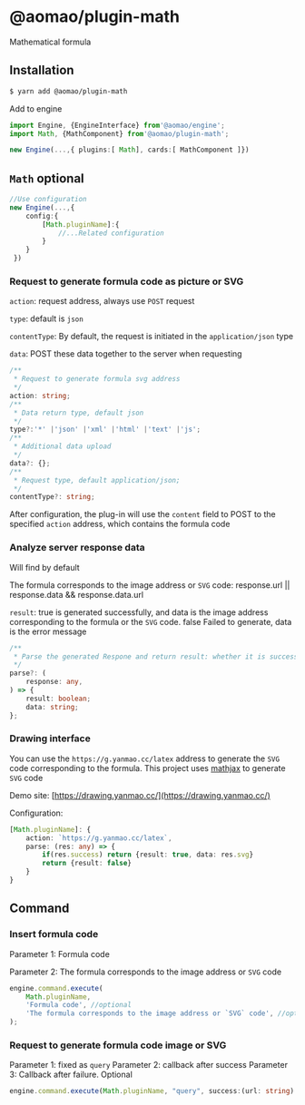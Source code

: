 # @aomao/plugin-math

Mathematical formula

## Installation

```bash
$ yarn add @aomao/plugin-math
```

Add to engine

```ts
import Engine, {EngineInterface} from'@aomao/engine';
import Math, {MathComponent} from'@aomao/plugin-math';

new Engine(...,{ plugins:[ Math], cards:[ MathComponent ]})
```

## `Math` optional

```ts
//Use configuration
new Engine(...,{
    config:{
        [Math.pluginName]:{
            //...Related configuration
        }
    }
 })
```

### Request to generate formula code as picture or SVG

`action`: request address, always use `POST` request

`type`: default is `json`

`contentType`: By default, the request is initiated in the `application/json` type

`data`: POST these data together to the server when requesting

```ts
/**
 * Request to generate formula svg address
 */
action: string;
/**
 * Data return type, default json
 */
type?:'*' |'json' |'xml' |'html' |'text' |'js';
/**
 * Additional data upload
 */
data?: {};
/**
 * Request type, default application/json;
 */
contentType?: string;
```

After configuration, the plug-in will use the `content` field to POST to the specified `action` address, which contains the formula code

### Analyze server response data

Will find by default

The formula corresponds to the image address or `SVG` code: response.url || response.data && response.data.url

`result`: true is generated successfully, and data is the image address corresponding to the formula or the `SVG` code. false Failed to generate, data is the error message

```ts
/**
 * Parse the generated Respone and return result: whether it is successful or not, data: success: the formula corresponds to the image address or `SVG` code, failure: error message
 */
parse?: (
    response: any,
) => {
    result: boolean;
    data: string;
};
```

### Drawing interface

You can use the `https://g.yanmao.cc/latex` address to generate the `SVG` code corresponding to the formula. This project uses [mathjax](https://www.mathjax.org/) to generate `SVG` code

Demo site: [https://drawing.yanmao.cc/](https://drawing.yanmao.cc/)

Configuration:

```ts
[Math.pluginName]: {
    action: `https://g.yanmao.cc/latex`,
    parse: (res: any) => {
        if(res.success) return {result: true, data: res.svg}
        return {result: false}
    }
}
```

## Command

### Insert formula code

Parameter 1: Formula code

Parameter 2: The formula corresponds to the image address or `SVG` code

```ts
engine.command.execute(
	Math.pluginName,
	'Formula code', //optional
	'The formula corresponds to the image address or `SVG` code', //optional
);
```

### Request to generate formula code image or SVG

Parameter 1: fixed as `query`
Parameter 2: callback after success
Parameter 3: Callback after failure. Optional

```ts
engine.command.execute(Math.pluginName, "query", success:(url: string) => void, failed: (message: string) => void);
```
